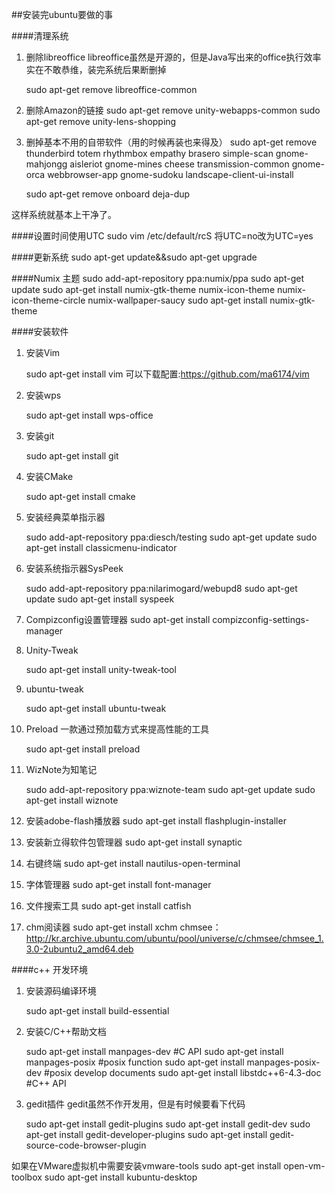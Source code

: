 ##安装完ubuntu要做的事

####清理系统

1. 删除libreoffice
	libreoffice虽然是开源的，但是Java写出来的office执行效率实在不敢恭维，装完系统后果断删掉

	sudo apt-get remove libreoffice-common


2. 删除Amazon的链接
	sudo apt-get remove unity-webapps-common
    sudo apt-get remove unity-lens-shopping


3. 删掉基本不用的自带软件（用的时候再装也来得及）
	sudo apt-get remove thunderbird totem rhythmbox empathy brasero simple-scan gnome-mahjongg aisleriot gnome-mines cheese transmission-common gnome-orca webbrowser-app gnome-sudoku  landscape-client-ui-install

	sudo apt-get remove onboard deja-dup

这样系统就基本上干净了。


####设置时间使用UTC
	sudo vim /etc/default/rcS
	将UTC=no改为UTC=yes

####更新系统
	sudo apt-get update&&sudo apt-get upgrade

####Numix 主题
    sudo add-apt-repository ppa:numix/ppa
    sudo apt-get update
    sudo apt-get install numix-gtk-theme numix-icon-theme numix-icon-theme-circle numix-wallpaper-saucy
    sudo apt-get install numix-gtk-theme

####安装软件
1. 安装Vim

	sudo apt-get install vim
	可以下载配置:https://github.com/ma6174/vim

2. 安装wps

	sudo apt-get install wps-office

3. 安装git

	sudo apt-get install git

4. 安装CMake

    sudo apt-get install cmake

5. 安装经典菜单指示器

	sudo add-apt-repository ppa:diesch/testing
	sudo apt-get update
	sudo apt-get install classicmenu-indicator

6. 安装系统指示器SysPeek

	sudo add-apt-repository ppa:nilarimogard/webupd8
	sudo apt-get update
	sudo apt-get install syspeek

7. Compizconfig设置管理器
	sudo apt-get install compizconfig-settings-manager

8. Unity-Tweak

	sudo apt-get install unity-tweak-tool

9. ubuntu-tweak

	sudo apt-get install ubuntu-tweak

10. Preload 一款通过预加载方式来提高性能的工具

	sudo apt-get install preload

11. WizNote为知笔记

	sudo add-apt-repository ppa:wiznote-team
	sudo apt-get update
	sudo apt-get install wiznote

12. 安装adobe-flash播放器
    sudo apt-get install flashplugin-installer

13. 安装新立得软件包管理器
    sudo apt-get install synaptic

14. 右键终端
    sudo apt-get install nautilus-open-terminal

15. 字体管理器
    sudo apt-get install font-manager

16. 文件搜索工具
    sudo apt-get install catfish
    
17. chm阅读器
    sudo apt-get install xchm
    chmsee：http://kr.archive.ubuntu.com/ubuntu/pool/universe/c/chmsee/chmsee_1.3.0-2ubuntu2_amd64.deb
    
####c++ 开发环境
1. 安装源码编译环境
	
	sudo apt-get install build-essential
    
2. 安装C/C++帮助文档
	
	sudo apt-get install manpages-dev                         #C API
    sudo apt-get install manpages-posix                       #posix function
    sudo apt-get install manpages-posix-dev                   #posix develop documents
    sudo apt-get install libstdc++6-4.3-doc                   #C++ API

3. gedit插件 gedit虽然不作开发用，但是有时候要看下代码

    sudo apt-get install gedit-plugins
    sudo apt-get install gedit-dev
    sudo apt-get install gedit-developer-plugins
    sudo apt-get install gedit-source-code-browser-plugin



如果在VMware虚拟机中需要安装vmware-tools
sudo apt-get install open-vm-toolbox
sudo apt-get install kubuntu-desktop




